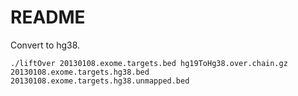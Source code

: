 # README

Convert to hg38.

```console
./liftOver 20130108.exome.targets.bed hg19ToHg38.over.chain.gz 20130108.exome.targets.hg38.bed 20130108.exome.targets.hg38.unmapped.bed
```
